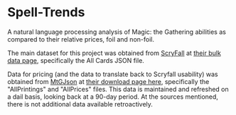 # Spell-Trends

A natural language processing analysis of Magic: the
Gathering abilities as compared to their relative
prices, foil and non-foil.

The main dataset for this project was obtained from
[ScryFall](https://scryfall.com/)
at
[their bulk data page](https://scryfall.com/docs/api/bulk-data),
specifically the All Cards JSON file.

Data for pricing (and the data to translate back to
Scryfall usability) was obtained from
[MtGJson](https://mtgjson.com/)
at
[their download page here](https://mtgjson.com/downloads/all-files/),
specifically the "AllPrintings" and "AllPrices" files.
This data is maintained and refreshed on a dail basis,
looking back at a 90-day period. At the sources
mentioned, there is not additional data available
retroactively.

<!-- 
include the specific time frame that was looked at
explain that new prices are available
etc
 -->